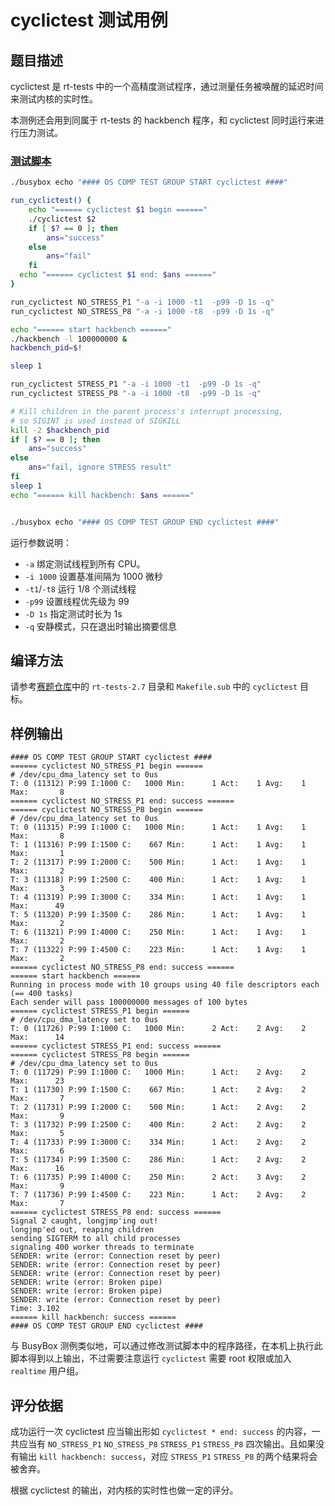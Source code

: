 # cyclictest 测试用例

## 题目描述

cyclictest 是 rt-tests 中的一个高精度测试程序，通过测量任务被唤醒的延迟时间来测试内核的实时性。

本测例还会用到同属于 rt-tests 的 hackbench 程序，和 cyclictest 同时运行来进行压力测试。

### [测试脚本](https://github.com/oscomp/testsuits-for-oskernel/blob/pre-2025/scripts/cyclictest/cyclictest_testcode.sh)

```sh
./busybox echo "#### OS COMP TEST GROUP START cyclictest ####"

run_cyclictest() {
    echo "====== cyclictest $1 begin ======"
    ./cyclictest $2
    if [ $? == 0 ]; then
	    ans="success"
    else
	    ans="fail"
    fi
  echo "====== cyclictest $1 end: $ans ======"
}

run_cyclictest NO_STRESS_P1 "-a -i 1000 -t1  -p99 -D 1s -q"
run_cyclictest NO_STRESS_P8 "-a -i 1000 -t8  -p99 -D 1s -q"

echo "====== start hackbench ======"
./hackbench -l 100000000 &
hackbench_pid=$!

sleep 1

run_cyclictest STRESS_P1 "-a -i 1000 -t1  -p99 -D 1s -q"
run_cyclictest STRESS_P8 "-a -i 1000 -t8  -p99 -D 1s -q"

# Kill children in the parent process's interrupt processing, 
# so SIGINT is used instead of SIGKILL
kill -2 $hackbench_pid
if [ $? == 0 ]; then
    ans="success"
else
    ans="fail, ignore STRESS result"
fi
sleep 1
echo "====== kill hackbench: $ans ======"


./busybox echo "#### OS COMP TEST GROUP END cyclictest ####"
```

运行参数说明：
- `-a` 绑定测试线程到所有 CPU。
- `-i 1000` 设置基准间隔为 1000 微秒
- `-t1`/`-t8` 运行 1/8 个测试线程
- `-p99` 设置线程优先级为 99
- `-D 1s` 指定测试时长为 1s
- `-q` 安静模式，只在退出时输出摘要信息

## 编译方法

请参考[赛题仓库](https://github.com/oscomp/testsuits-for-oskernel/tree/pre-2025)中的 `rt-tests-2.7` 目录和 `Makefile.sub` 中的 `cyclictest` 目标。

## 样例输出

```
#### OS COMP TEST GROUP START cyclictest ####
====== cyclictest NO_STRESS_P1 begin ======
# /dev/cpu_dma_latency set to 0us
T: 0 (11312) P:99 I:1000 C:   1000 Min:      1 Act:    1 Avg:    1 Max:       8
====== cyclictest NO_STRESS_P1 end: success ======
====== cyclictest NO_STRESS_P8 begin ======
# /dev/cpu_dma_latency set to 0us
T: 0 (11315) P:99 I:1000 C:   1000 Min:      1 Act:    1 Avg:    1 Max:       8
T: 1 (11316) P:99 I:1500 C:    667 Min:      1 Act:    1 Avg:    1 Max:       1
T: 2 (11317) P:99 I:2000 C:    500 Min:      1 Act:    1 Avg:    1 Max:       2
T: 3 (11318) P:99 I:2500 C:    400 Min:      1 Act:    1 Avg:    1 Max:       3
T: 4 (11319) P:99 I:3000 C:    334 Min:      1 Act:    1 Avg:    1 Max:      49
T: 5 (11320) P:99 I:3500 C:    286 Min:      1 Act:    1 Avg:    1 Max:       2
T: 6 (11321) P:99 I:4000 C:    250 Min:      1 Act:    1 Avg:    1 Max:       2
T: 7 (11322) P:99 I:4500 C:    223 Min:      1 Act:    1 Avg:    1 Max:       2
====== cyclictest NO_STRESS_P8 end: success ======
====== start hackbench ======
Running in process mode with 10 groups using 40 file descriptors each (== 400 tasks)
Each sender will pass 100000000 messages of 100 bytes
====== cyclictest STRESS_P1 begin ======
# /dev/cpu_dma_latency set to 0us
T: 0 (11726) P:99 I:1000 C:   1000 Min:      2 Act:    2 Avg:    2 Max:      14
====== cyclictest STRESS_P1 end: success ======
====== cyclictest STRESS_P8 begin ======
# /dev/cpu_dma_latency set to 0us
T: 0 (11729) P:99 I:1000 C:   1000 Min:      1 Act:    2 Avg:    2 Max:      23
T: 1 (11730) P:99 I:1500 C:    667 Min:      1 Act:    2 Avg:    2 Max:       7
T: 2 (11731) P:99 I:2000 C:    500 Min:      1 Act:    2 Avg:    2 Max:       9
T: 3 (11732) P:99 I:2500 C:    400 Min:      2 Act:    2 Avg:    2 Max:       5
T: 4 (11733) P:99 I:3000 C:    334 Min:      1 Act:    2 Avg:    2 Max:       6
T: 5 (11734) P:99 I:3500 C:    286 Min:      1 Act:    2 Avg:    2 Max:      16
T: 6 (11735) P:99 I:4000 C:    250 Min:      2 Act:    3 Avg:    2 Max:       9
T: 7 (11736) P:99 I:4500 C:    223 Min:      1 Act:    2 Avg:    2 Max:       7
====== cyclictest STRESS_P8 end: success ======
Signal 2 caught, longjmp'ing out!
longjmp'ed out, reaping children
sending SIGTERM to all child processes
signaling 400 worker threads to terminate
SENDER: write (error: Connection reset by peer)
SENDER: write (error: Connection reset by peer)
SENDER: write (error: Connection reset by peer)
SENDER: write (error: Broken pipe)
SENDER: write (error: Broken pipe)
SENDER: write (error: Connection reset by peer)
Time: 3.102
====== kill hackbench: success ======
#### OS COMP TEST GROUP END cyclictest ####
```

与 BusyBox 测例类似地，可以通过修改测试脚本中的程序路径，在本机上执行此脚本得到以上输出，不过需要注意运行 `cyclictest` 需要 root 权限或加入 `realtime` 用户组。

## 评分依据

成功运行一次 cyclictest 应当输出形如 `cyclictest * end: success` 的内容，一共应当有 `NO_STRESS_P1` `NO_STRESS_P8` `STRESS_P1` `STRESS_P8` 四次输出。且如果没有输出 `kill hackbench: success`，对应 `STRESS_P1` `STRESS_P8` 的两个结果将会被舍弃。

根据 cyclictest 的输出，对内核的实时性也做一定的评分。
